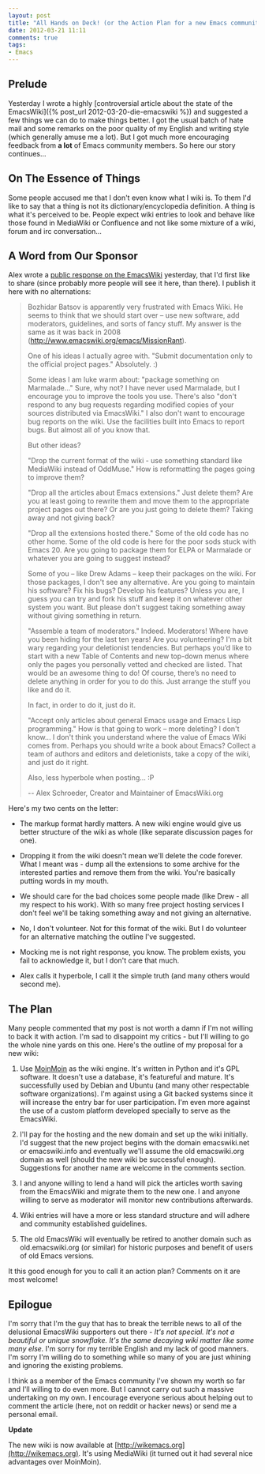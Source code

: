 ```yaml
---
layout: post
title: "All Hands on Deck! (or the Action Plan for a new Emacs community wiki)"
date: 2012-03-21 11:11
comments: true
tags:
- Emacs
---
```


## Prelude

Yesterday I wrote a highly
[controversial article about the state of the EmacsWiki]({% post_url 2012-03-20-die-emacswiki %})
and suggested a few things we can do to make things better. I got the
usual batch of hate mail and some remarks on the poor quality of my
English and writing style (which generally amuse me a lot). But I
got much more encouraging feedback from **a lot** of Emacs community
members. So here our story continues...

<!--more -->

## On The Essence of Things

Some people accused me that I don't even know what I wiki is. To them
I'd like to say that a thing is not its dictionary/encyclopedia
definition. A thing is what it's perceived to be. People expect wiki
entries to look and behave like those found in MediaWiki or Confluence
and not like some mixture of a wiki, forum and irc conversation...

## A Word from Our Sponsor

Alex wrote a
[public response on the EmacsWiki](http://www.emacswiki.org/emacs/2012-03-20)
yesterday, that I'd first like to share (since probably more people
will see it here, than there). I publish it here with no alternations:

> Bozhidar Batsov is apparently very frustrated with Emacs Wiki. He
> seems to think that we should start over – use new software, add
> moderators, guidelines, and sorts of fancy stuff. My answer is the
> same as it was back in 2008 (http://www.emacswiki.org/emacs/MissionRant).
>
> One of his ideas I actually agree with. "Submit documentation only to
> the official project pages." Absolutely. :)
>
> Some ideas I am luke warm about: "package something on Marmalade…"
> Sure, why not? I have never used Marmalade, but I encourage you to
> improve the tools you use. There's also "don't respond to any bug
> requests regarding modified copies of your sources distributed via
> EmacsWiki." I also don't want to encourage bug reports on the
> wiki. Use the facilities built into Emacs to report bugs. But almost
> all of you know that.
>
> But other ideas?
>
> "Drop the current format of the wiki - use something standard like
> MediaWiki instead of OddMuse." How is reformatting the pages going to
> improve them?
>
> "Drop all the articles about Emacs extensions." Just delete them? Are
> you at least going to rewrite them and move them to the appropriate
> project pages out there? Or are you just going to delete them? Taking
> away and not giving back?
>
> "Drop all the extensions hosted there." Some of the old code has no
> other home. Some of the old code is here for the poor sods stuck with
> Emacs 20. Are you going to package them for ELPA or Marmalade or
> whatever you are going to suggest instead?
>
> Some of you – like Drew Adams – keep their packages on the wiki. For
> those packages, I don't see any alternative. Are you going to maintain
> his software? Fix his bugs? Develop his features? Unless you are, I
> guess you can try and fork his stuff and keep it on whatever other
> system you want. But please don't suggest taking something away
> without giving something in return.
>
> "Assemble a team of moderators." Indeed. Moderators! Where have you
> been hiding for the last ten years! Are you volunteering? I'm a bit
> wary regarding your deletionist tendencies. But perhaps you’d like to
> start with a new Table of Contents and new top-down menus where only
> the pages you personally vetted and checked are listed. That would be
> an awesome thing to do! Of course, there’s no need to delete anything
> in order for you to do this. Just arrange the stuff you like and do
> it.
>
> In fact, in order to do it, just do it.
>
> "Accept only articles about general Emacs usage and Emacs Lisp
> programming." How is that going to work – more deleting? I don't
> know... I don't think you understand where the value of Emacs Wiki
> comes from. Perhaps you should write a book about Emacs? Collect a
> team of authors and editors and deletionists, take a copy of the wiki,
> and just do it right.
>
> Also, less hyperbole when posting... :P
>
> -- Alex Schroeder, Creator and Maintainer of EmacsWiki.org

Here's my two cents on the letter:

* The markup format hardly matters. A new wiki engine would give us
better structure of the wiki as whole (like separate discussion pages
for one).

* Dropping it from the wiki doesn't mean we'll delete the code
forever. What I meant was - dump all the extensions to some archive
for the interested parties and remove them from the wiki. You're
basically putting words in my mouth.

* We should care for the bad choices some people made (like Drew - all
my respect to his work). With so many free project hosting services I
don't feel we'll be taking something away and not giving an alternative.

*  No, I don't volunteer. Not for this format of the wiki. But I do
volunteer for an alternative matching the outline I've suggested.

* Mocking me is not right response, you know. The problem exists, you
fail to acknowledge it, but I don't care that much.

* Alex calls it hyperbole, I call it the simple truth (and many others
would second me).

## The Plan

Many people commented that my post is not worth a damn if I'm not
willing to back it with action. I'm sad to disappoint my critics - but
I'll willing to go the whole nine yards on this one. Here's the
outline of my proposal for a new wiki:

1. Use [MoinMoin](http://moinmo.in/) as the wiki engine. It's written in Python and
it's GPL software. It doesn't use a database, it's featureful and
mature. It's successfully used by Debian and Ubuntu (and many other
respectable software organizations). I'm against using a Git backed
systems since it will increase the entry bar for user
participation. I'm even more against the use of a custom platform
developed specially to serve as the EmacsWiki.

2. I'll pay for the hosting and the new domain and set up the wiki
initially. I'd suggest that the new project begins with the domain
emacswiki.net or emacswiki.info and eventually we'll assume the old
emacswiki.org domain as well (should the new wiki be successful
enough). Suggestions for another name are welcome in the comments
section.

3. I and anyone willing to lend a hand will pick the articles worth
saving from the EmacsWiki and migrate them to the new one. I and
anyone willing to serve as moderator will monitor new contributions
afterwards.

4. Wiki entries will have a more or less standard structure and will
adhere and community established guidelines.

5. The old EmacsWiki will eventually be retired to another domain such
as old.emacswiki.org (or similar) for historic purposes and benefit of
users of old Emacs versions.

It this good enough for you to call it an action plan? Comments on it
are most welcome!

## Epilogue

I'm sorry that I'm the guy that has to break the terrible news to all of
the delusional EmacsWiki supporters out there - _It's not
special. It's not a beautiful or unique snowflake. It's the same
decaying wiki matter like some many else._ I'm sorry for my terrible
English and my lack of good manners. I'm sorry I'm willing do to
something while so many of you are just whining and ignoring the
existing problems.

I think as a member of the Emacs community I've shown my worth so far
and I'll willing to do even more. But I cannot carry out such a
massive undertaking on my own. I encourage everyone serious about
helping out to comment the article (here, not on reddit or hacker
news) or send me a personal email.

**Update**

The new wiki is now available at
[http://wikemacs.org](http://wikemacs.org). It's using MediaWiki (it
turned out it had several nice advantages over MoinMoin).

